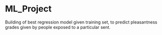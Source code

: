 # ML_Project
Building of best regression model given training set, to predict pleasantness grades given by people exposed to a particular sent.
